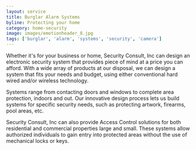 ```yaml
---
layout: service
title: Burglar Alarm Systems
byline: Protecting your home
category: home-security
image: images/emotionheader_8.jpg
tags: ['burglar', 'alarm', 'systems', 'security', 'camera']
---
```



Whether it's for your business or home, Security Consult, Inc can design an electronic security system that provides piece of mind at a price you can afford. With a wide array of products at our disposal, we can design a system that fits your needs and budget, using either conventional hard wired and/or wireless technology.

Systems range from contacting doors and windows to complete area protection, indoors and out. Our innovative design process lets us build systems for specific security needs, such as protecting artwork, firearms, pool areas, etc.

Security Consult, Inc can also provide Access Control solutions for both residential and commercial properties large and small. These systems allow authorized individuals to gain entry into protected areas without the use of mechanical locks or keys.
